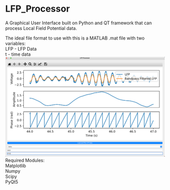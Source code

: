 # LFP_Processor
A Graphical User Interface built on Python and QT framework that can process Local Field Potential data.

The ideal file format to use with this is a MATLAB .mat file with two variables:  
LFP - LFP Data  
t - time data  
![Alt text](Screenshot.png?raw=true "Example Image")
Required Modules:  
Matplotlib  
Numpy  
Scipy  
PyQt5  